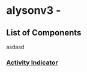 # alysonv3 -

## List of Components

asdasd

### [Activity Indicator](../src/views/components/activity-indicator/ACTIVITY_INDICATOR)